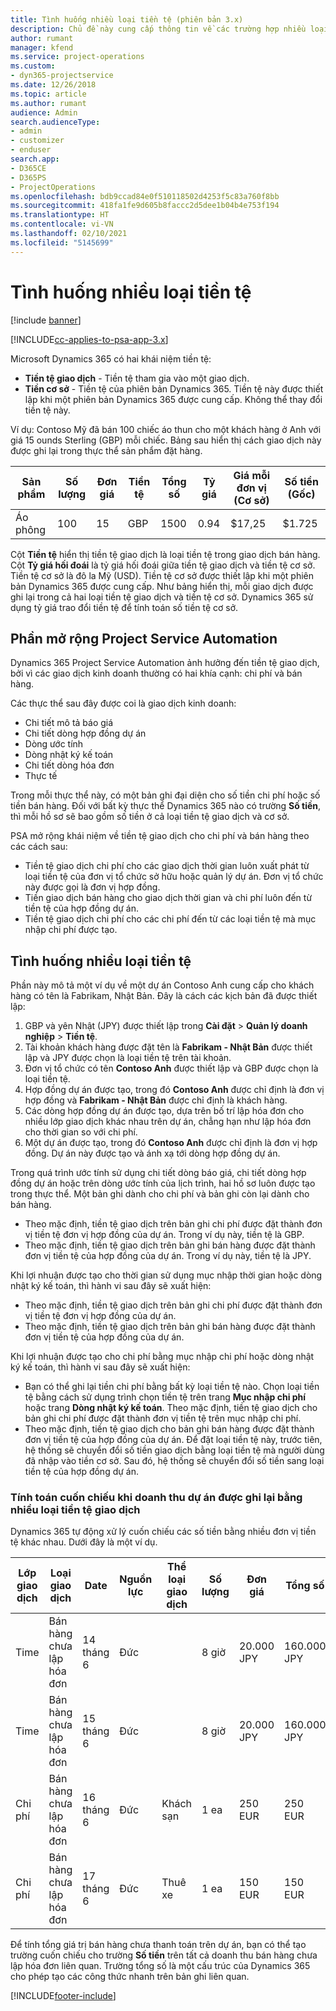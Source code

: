 ```yaml
---
title: Tình huống nhiều loại tiền tệ (phiên bản 3.x)
description: Chủ đề này cung cấp thông tin về các trường hợp nhiều loại tiền tệ.
author: rumant
manager: kfend
ms.service: project-operations
ms.custom:
- dyn365-projectservice
ms.date: 12/26/2018
ms.topic: article
ms.author: rumant
audience: Admin
search.audienceType:
- admin
- customizer
- enduser
search.app:
- D365CE
- D365PS
- ProjectOperations
ms.openlocfilehash: bdb9ccad84e0f510118502d4253f5c83a760f8bb
ms.sourcegitcommit: 418fa1fe9d605b8faccc2d5dee1b04b4e753f194
ms.translationtype: HT
ms.contentlocale: vi-VN
ms.lasthandoff: 02/10/2021
ms.locfileid: "5145699"
---
```

# <a name="multiple-currency-scenarios"></a>Tình huống nhiều loại tiền tệ

[!include [banner](../includes/psa-now-project-operations.md)]

[!INCLUDE[cc-applies-to-psa-app-3.x](../includes/cc-applies-to-psa-app-3x.md)]

Microsoft Dynamics 365 có hai khái niệm tiền tệ:

- **Tiền tệ giao dịch** - Tiền tệ tham gia vào một giao dịch. 
- **Tiền cơ sở** - Tiền tệ của phiên bản Dynamics 365. Tiền tệ này được thiết lập khi một phiên bản Dynamics 365 được cung cấp. Không thể thay đổi tiền tệ này.

Ví dụ: Contoso Mỹ đã bán 100 chiếc áo thun cho một khách hàng ở Anh với giá 15 ounds Sterling (GBP) mỗi chiếc. Bảng sau hiển thị cách giao dịch này được ghi lại trong thực thể sản phẩm đặt hàng.

| Sản phẩm | Số lượng | Đơn giá | Tiền tệ | Tổng số | Tỷ giá | Giá mỗi đơn vị (Cơ sở)| Số tiền (Gốc)|
|---------|----------|----------------|----------|--------|---------------|----------------------|--------------|
| Áo phông | 100      | 15             | GBP      | 1500   | 0.94          | $17,25               | $1.725       |

Cột **Tiền tệ** hiển thị tiền tệ giao dịch là loại tiền tệ trong giao dịch bán hàng. Cột **Tỷ giá hối đoái** là tỷ giá hối đoái giữa tiền tệ giao dịch và tiền tệ cơ sở. Tiền tệ cơ sở là đô la Mỹ (USD). Tiền tệ cơ sở được thiết lập khi một phiên bản Dynamics 365 được cung cấp.
Như bảng hiển thị, mỗi giao dịch được ghi lại trong cả hai loại tiền tệ giao dịch và tiền tệ cơ sở. Dynamics 365 sử dụng tỷ giá trao đổi tiền tệ để tính toán số tiền tệ cơ sở.

## <a name="project-service-automation-extensions"></a>Phần mở rộng Project Service Automation

Dynamics 365 Project Service Automation ảnh hưởng đến tiền tệ giao dịch, bởi vì các giao dịch kinh doanh thường có hai khía cạnh: chi phí và bán hàng.

Các thực thể sau đây được coi là giao dịch kinh doanh:

- Chi tiết mô tả báo giá
- Chi tiết dòng hợp đồng dự án
- Dòng ước tính
- Dòng nhật ký kế toán
- Chi tiết dòng hóa đơn
- Thực tế

Trong mỗi thực thể này, có một bản ghi đại diện cho số tiền chi phí hoặc số tiền bán hàng. Đối với bất kỳ thực thể Dynamics 365 nào có trường **Số tiền**, thì mỗi hồ sơ sẽ bao gồm số tiền ở cả loại tiền tệ giao dịch và cơ sở. 

PSA mở rộng khái niệm về tiền tệ giao dịch cho chi phí và bán hàng theo các cách sau:

- Tiền tệ giao dịch chi phí cho các giao dịch thời gian luôn xuất phát từ loại tiền tệ của đơn vị tổ chức sở hữu hoặc quản lý dự án. Đơn vị tổ chức này được gọi là đơn vị hợp đồng.
- Tiền giao dịch bán hàng cho giao dịch thời gian và chi phí luôn đến từ tiền tệ của hợp đồng dự án.
- Tiền tệ giao dịch chi phí cho các chi phí đến từ các loại tiền tệ mà mục nhập chi phí được tạo.

## <a name="multiple-currency-scenario"></a>Tình huống nhiều loại tiền tệ

Phần này mô tả một ví dụ về một dự án Contoso Anh cung cấp cho khách hàng có tên là Fabrikam, Nhật Bản. Đây là cách các kịch bản đã được thiết lập:

1. GBP và yên Nhật (JPY) được thiết lập trong **Cài đặt** \> **Quản lý doanh nghiệp** \> **Tiền tệ**. 
2. Tài khoản khách hàng được đặt tên là **Fabrikam - Nhật Bản** được thiết lập và JPY được chọn là loại tiền tệ trên tài khoản.
3. Đơn vị tổ chức có tên **Contoso Anh** được thiết lập và GBP được chọn là loại tiền tệ.
4. Hợp đồng dự án được tạo, trong đó **Contoso Anh** được chỉ định là đơn vị hợp đồng và **Fabrikam - Nhật Bản** được chỉ định là khách hàng.
5. Các dòng hợp đồng dự án được tạo, dựa trên bố trí lập hóa đơn cho nhiều lớp giao dịch khác nhau trên dự án, chẳng hạn như lập hóa đơn cho thời gian so với chi phí.
6. Một dự án được tạo, trong đó **Contoso Anh** được chỉ định là đơn vị hợp đồng. Dự án này được tạo và ánh xạ tới dòng hợp đồng dự án.


Trong quá trình ước tính sử dụng chi tiết dòng báo giá, chi tiết dòng hợp đồng dự án hoặc trên dòng ước tính của lịch trình, hai hồ sơ luôn được tạo trong thực thể. Một bản ghi dành cho chi phí và bản ghi còn lại dành cho bán hàng.

- Theo mặc định, tiền tệ giao dịch trên bản ghi chi phí được đặt thành đơn vị tiền tệ đơn vị hợp đồng của dự án. Trong ví dụ này, tiền tệ là GBP.
- Theo mặc định, tiền tệ giao dịch trên bản ghi bán hàng được đặt thành đơn vị tiền tệ của hợp đồng của dự án. Trong ví dụ này, tiền tệ là JPY.

Khi lợi nhuận được tạo cho thời gian sử dụng mục nhập thời gian hoặc dòng nhật ký kế toán, thì hành vi sau đây sẽ xuất hiện:

- Theo mặc định, tiền tệ giao dịch trên bản ghi chi phí được đặt thành đơn vị tiền tệ đơn vị hợp đồng của dự án.
- Theo mặc định, tiền tệ giao dịch trên bản ghi bán hàng được đặt thành đơn vị tiền tệ của hợp đồng của dự án.

Khi lợi nhuận được tạo cho chi phí bằng mục nhập chi phí hoặc dòng nhật ký kế toán, thì hành vi sau đây sẽ xuất hiện:

- Bạn có thể ghi lại tiền chi phí bằng bất kỳ loại tiền tệ nào. Chọn loại tiền tệ bằng cách sử dụng trình chọn tiền tệ trên trang **Mục nhập chi phí** hoặc trang **Dòng nhật ký kế toán**. Theo mặc định, tiền tệ giao dịch cho bản ghi chi phí được đặt thành đơn vị tiền tệ trên mục nhập chi phí. 
- Theo mặc định, tiền tệ giao dịch cho bản ghi bán hàng được đặt thành đơn vị tiền tệ của hợp đồng của dự án. Để đặt loại tiền tệ này, trước tiên, hệ thống sẽ chuyển đổi số tiền giao dịch bằng loại tiền tệ mà người dùng đã nhập vào tiền cơ sở. Sau đó, hệ thống sẽ chuyển đổi số tiền sang loại tiền tệ của hợp đồng dự án. 

### <a name="computing-roll-ups-when-project-actuals-are-recorded-in-multiple-transaction-currencies"></a>Tính toán cuốn chiếu khi doanh thu dự án được ghi lại bằng nhiều loại tiền tệ giao dịch

Dynamics 365 tự động xử lý cuốn chiếu các số tiền bằng nhiều đơn vị tiền tệ khác nhau. Dưới đây là một ví dụ.

| Lớp giao dịch | Loại giao dịch| Date   | Nguồn lực | Thể loại giao dịch | Số lượng | Đơn giá | Tổng số      | Tỷ giá | Số tiền gốc |
|-------------------|------------------|--------|----------|----------------------|----------|--------------|-------------|---------------|----------------|
| Time              | Bán hàng chưa lập hóa đơn   | 14 tháng 6 | Đức  |                      | 8 giờ    | 20.000 JPY    | 160.000 JPY | 123           | 1.300,81 USD    |
| Time              | Bán hàng chưa lập hóa đơn   | 15 tháng 6 | Đức  |                      | 8 giờ    | 20.000 JPY    | 160.000 JPY | 123           | 1.300,81 USD    |
| Chi phí           | Bán hàng chưa lập hóa đơn   | 16 tháng 6 | Đức  | Khách sạn                | 1 ea     | 250 EUR      | 250 EUR     | 0.94          | 265,95 USD     |
| Chi phí           | Bán hàng chưa lập hóa đơn   | 17 tháng 6 | Đức  | Thuê xe           | 1 ea     | 150 EUR      | 150 EUR     | 0.94          | 159,57 USD     |

Để tính tổng giá trị bán hàng chưa thanh toán trên dự án, bạn có thể tạo trường cuốn chiếu cho trường **Số tiền** trên tất cả doanh thu bán hàng chưa lập hóa đơn liên quan. Trường tổng số là một cấu trúc của Dynamics 365 cho phép tạo các công thức nhanh trên bản ghi liên quan.


[!INCLUDE[footer-include](../includes/footer-banner.md)]